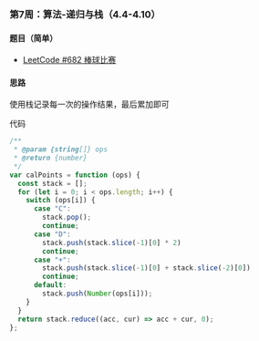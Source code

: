 ### 第7周：算法-递归与栈（4.4-4.10）

#### 题目（简单）

- [LeetCode #682 棒球比赛](https://leetcode-cn.com/problems/baseball-game/)


#### 思路

使用栈记录每一次的操作结果，最后累加即可

代码

```javascript
/**
 * @param {string[]} ops
 * @return {number}
 */
var calPoints = function (ops) {
  const stack = [];
  for (let i = 0; i < ops.length; i++) {
    switch (ops[i]) {
      case "C":
        stack.pop();
        continue;
      case "D":
        stack.push(stack.slice(-1)[0] * 2)
        continue;
      case "+":
        stack.push(stack.slice(-1)[0] + stack.slice(-2)[0])
        continue;
      default:
        stack.push(Number(ops[i]));
    }
  }
  return stack.reduce((acc, cur) => acc + cur, 0);
};

```